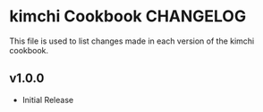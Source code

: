 kimchi Cookbook CHANGELOG
========================
This file is used to list changes made in each version of the kimchi cookbook.

v1.0.0
------
- Initial Release
